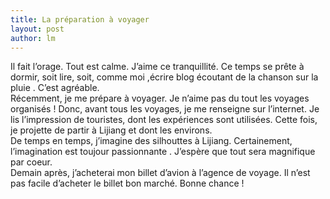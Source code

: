 ```yaml
---
title: La préparation à voyager 
layout: post
author: lm
---
```

<p>   Il fait l’orage. Tout est calme. J’aime ce tranquillité. Ce temps se prête à dormir, soit lire, soit, comme moi ,écrire blog écoutant de la chanson sur la pluie . C’est agréable.<br />
   Récemment, je me prépare à voyager. Je n’aime pas du tout les voyages organisés ! Donc, avant tous les voyages, je me renseigne sur l’internet. Je lis l’impression de touristes, dont les expériences sont utilisées. Cette fois, je projette de partir à Lijiang et dont les environs.<br />
   De temps en temps, j’imagine des silhouttes à Lijiang. Certainement, l’imagination est toujour passionnante . J’espère que tout sera magnifique par coeur.<br />
   Demain après, j’acheterai mon billet d’avion à l’agence de voyage. Il n’est pas facile d’acheter le billet bon marché. Bonne chance ! </p>
